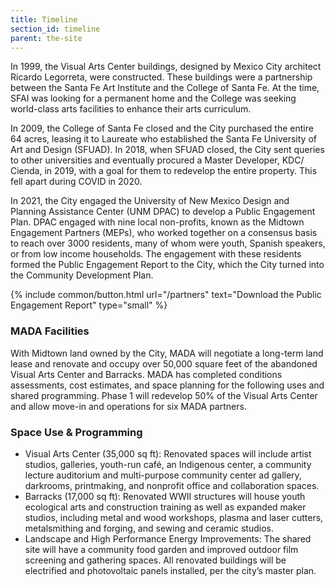```yaml
---
title: Timeline
section_id: timeline
parent: the-site
---
```


In 1999, the Visual Arts Center buildings, designed by Mexico City architect Ricardo Legorreta, were constructed. These buildings were a partnership between the Santa Fe Art Institute and the College of Santa Fe. At the time, SFAI was looking for a permanent home and the College was seeking world-class arts facilities to enhance their arts curriculum.

In 2009, the College of Santa Fe closed and the City purchased the entire 64 acres, leasing it to Laureate who established the Santa Fe University of Art and Design (SFUAD). In 2018, when SFUAD closed, the City sent queries to other universities and eventually procured a Master Developer, KDC/ Cienda, in 2019, with a goal for them to redevelop the entire property. This fell apart during COVID in 2020.

In 2021, the City engaged the University of New Mexico Design and Planning Assistance Center (UNM DPAC) to develop a Public Engagement Plan. DPAC engaged with nine local non-profits, known as the Midtown Engagement Partners (MEPs), who worked together on a consensus basis to reach over 3000 residents, many of whom were youth, Spanish speakers, or from low income households. The engagement with these residents formed the Public Engagement Report to the City, which the City turned into the Community Development Plan.

{% include common/button.html url="/partners" text="Download the Public Engagement Report" type="small" %}

### MADA Facilities

With Midtown land owned by the City, MADA will negotiate a long-term land lease and renovate and occupy over 50,000 square feet of the abandoned Visual Arts Center and Barracks. MADA has completed conditions assessments, cost estimates, and space planning for the following uses and shared programming. Phase 1 will redevelop 50% of the Visual Arts Center and allow move-in and operations for six MADA partners.

### Space Use & Programming

- Visual Arts Center (35,000 sq ft): Renovated spaces will include artist studios, galleries, youth-run café, an Indigenous center, a community lecture auditorium and multi-purpose community center ad gallery, darkrooms, printmaking, and nonprofit office and collaboration spaces.
- Barracks (17,000 sq ft): Renovated WWII structures will house youth ecological arts and construction training as well as expanded maker studios, including metal and wood workshops, plasma and laser cutters, metalsmithing and forging, and sewing and ceramic studios.
- Landscape and High Performance Energy Improvements: The shared site will have a community food garden and improved outdoor film screening and gathering spaces. All renovated buildings will be electrified and photovoltaic panels installed, per the city’s master plan.
